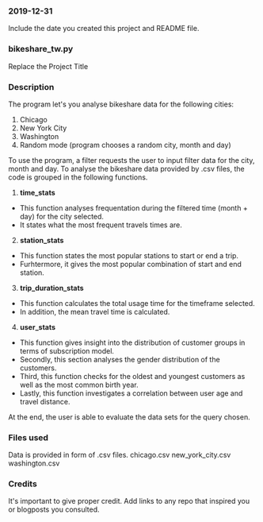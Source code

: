 ### 2019-12-31
Include the date you created this project and README file.

### bikeshare_tw.py
Replace the Project Title

### Description
The program let's you analyse bikeshare data for the following cities:
1. Chicago
2. New York City
3. Washington
4. Random mode (program chooses a random city, month and day)

To use the program, a filter requests the user to input filter data for the city, month and day.
To analyse the bikeshare data provided by .csv files, the code is grouped in the following functions.
1. **time_stats**
  * This function analyses frequentation during the filtered time (month + day) for the city selected.
  * It states what the most frequent travels times are.
2. **station_stats**
  * This function states the most popular stations to start or end a trip.
  * Furhtermore, it gives the most popular combination of start and end station.
3. **trip_duration_stats**
  * This function calculates the total usage time for the timeframe selected.
  * In addition, the mean travel time is calculated.
4. **user_stats**
  * This function gives insight into the distribution of customer groups in terms of subscription model.
  * Secondly, this section analyses the gender distribution of the customers.
  * Third, this function checks for the oldest and youngest customers as well as the most common birth year.
  * Lastly, this function investigates a correlation between user age and travel distance.

At the end, the user is able to evaluate the data sets for the query chosen.

### Files used
Data is provided in form of .csv files.
chicago.csv
new_york_city.csv
washington.csv

### Credits
It's important to give proper credit. Add links to any repo that inspired you or blogposts you consulted.
